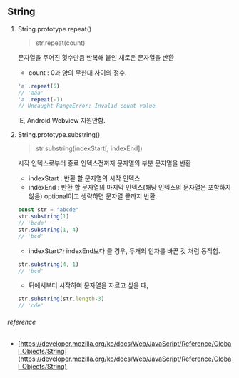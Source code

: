 ##  String

1. String.prototype.repeat()

	> str.repeat(count)

	문자열을 주어진 횟수만큼 반복해 붙인 새로운 문자열을 반환

	* count : 0과 양의 무한대 사이의 정수.

	```javascript
	'a'.repeat(5)
	// 'aaa'
	'a'.repeat(-1)
	// Uncaught RangeError: Invalid count value
	```

	IE, Android Webview 지원안함.

2. String.prototype.substring()

	> str.substring(indexStart[, indexEnd])

	시작 인덱스로부터 종료 인덱스전까지 문자열의 부분 문자열을 반환

	* indexStart : 반환 할 문자열의 시작 인덱스
	* indexEnd : 반환 할 문자열의 마지막 인덱스(해당 인덱스의 문자열은 포함하지 않음) optional이고 생략하면 문자열 끝까지 반환. 

	```javascript
	const str = "abcde"
	str.substring(1)
	// 'bcde'
	str.substring(1, 4)
	// 'bcd'
	```

	* indexStart가 indexEnd보다 클 경우, 두개의 인자를 바꾼 것 처럼 동작함. 

	```javascript
	str.substring(4, 1)
	// 'bcd'
	```
	
	* 뒤에서부터 시작하여 문자열을 자르고 싶을 때,

	```javascript
	str.substring(str.length-3)
	// 'cde'
	```


###### reference
* [https://developer.mozilla.org/ko/docs/Web/JavaScript/Reference/Global_Objects/String](https://developer.mozilla.org/ko/docs/Web/JavaScript/Reference/Global_Objects/String)

